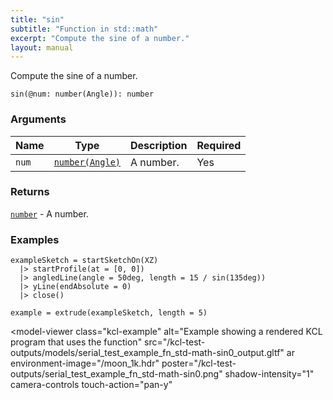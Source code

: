 ```yaml
---
title: "sin"
subtitle: "Function in std::math"
excerpt: "Compute the sine of a number."
layout: manual
---
```


Compute the sine of a number.

```kcl
sin(@num: number(Angle)): number
```



### Arguments

| Name | Type | Description | Required |
|----------|------|-------------|----------|
| `num` | [`number(Angle)`](/docs/kcl-std/types/std-types-number) | A number. | Yes |

### Returns

[`number`](/docs/kcl-std/types/std-types-number) - A number.


### Examples

```kcl
exampleSketch = startSketchOn(XZ)
  |> startProfile(at = [0, 0])
  |> angledLine(angle = 50deg, length = 15 / sin(135deg))
  |> yLine(endAbsolute = 0)
  |> close()

example = extrude(exampleSketch, length = 5)

```


<model-viewer
  class="kcl-example"
  alt="Example showing a rendered KCL program that uses the  function"
  src="/kcl-test-outputs/models/serial_test_example_fn_std-math-sin0_output.gltf"
  ar
  environment-image="/moon_1k.hdr"
  poster="/kcl-test-outputs/serial_test_example_fn_std-math-sin0.png"
  shadow-intensity="1"
  camera-controls
  touch-action="pan-y"
>
</model-viewer>


